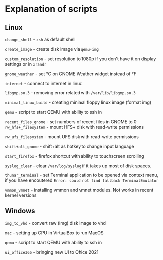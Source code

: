 # Explanation of scripts

## Linux

`change_shell` \- `zsh` as default shell

`create_image` \- create disk image via `qemu-img`

`custom_resolution` \- set resolution to 1080p if you don't have it on display settings or in `xrandr`

`gnome_weather` \- set °С on GNOME Weather widget instead of °F

`internet` \- connect to internet in linux

`libgmp.so.3` \- removing error related with `/var/lib/libgmp.so.3`

`minimal_linux_build` \- creating minimal floppy linux image (format img)

`qemu` \- script to start QEMU with ability to ssh in

`recent_files_gnome` \- set numbers of recent files in GNOME to 0
`rw_hfs+_filesystem` \- mount HFS+ disk with read-write permissions

`rw_ufs_filesystem` \- mount UFS disk with read-write permissions

`shift+alt_gnome` \- shift+alt as hotkey to change input language

`start_firefox` \- firefox shortcut with ability to touchscreen scrolling

`syslog_clear` \- clear `/var/log/syslog` if it takes up most of disk spaces.

`thunar_terminal` \- set Terminal application to be opened via context menu, if you have encoutered `Error: could not find fallback TerminalEmulator`

`vmmon_vmnet` \- installing vmmon and vmnet modules. Not works in recent kernel versions

## Windows

`img_to_vhd` \- convert raw (img) disk image to vhd

`mac` \- setting up CPU in VirtualBox to run MacOS

`qemu` \- script to start QEMU with ability to ssh in

`ui_office365` \- bringing new UI to Office 2021